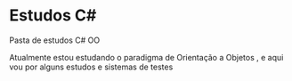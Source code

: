 # Estudos C#
 Pasta de estudos C# OO
 
 Atualmente estou estudando o paradigma de Orientação a Objetos , e aqui vou por alguns estudos e sistemas de testes
 

